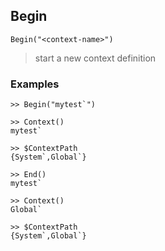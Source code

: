 ## Begin 

```
Begin("<context-name>")
```

> start a new context definition

### Examples

``` 
>> Begin("mytest`") 

>> Context()
mytest`

>> $ContextPath
{System`,Global`}

>> End()
mytest`

>> Context()
Global`

>> $ContextPath
{System`,Global`}

```
